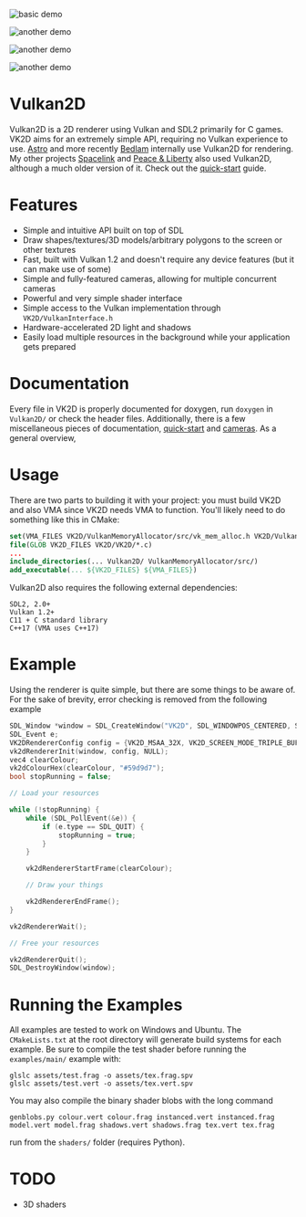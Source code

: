 ![basic demo](https://i.imgur.com/InP0Sou.gif)

![another demo](assets/gif.gif)

![another demo](examples/retrolook/example.gif)

![another demo](examples/shadows/example.gif)

Vulkan2D
========
Vulkan2D is a 2D renderer using Vulkan and SDL2 primarily for C games. VK2D aims for an extremely
simple API, requiring no Vulkan experience to use. [Astro](https://github.com/PaoloMazzon/Astro)
and more recently [Bedlam](https://github.com/PaoloMazzon/Bedlam) internally use Vulkan2D for
rendering. My other projects [Spacelink](https://github.com/PaoloMazzon/Spacelink) and
[Peace & Liberty](https://github.com/PaoloMazzon/PeacenLiberty) also used Vulkan2D, although
a much older version of it. Check out the [quick-start](docs/QuickStart.md) guide.

Features
========

 + Simple and intuitive API built on top of SDL
 + Draw shapes/textures/3D models/arbitrary polygons to the screen or other textures
 + Fast, built with Vulkan 1.2 and doesn't require any device features (but it can make use of some)
 + Simple and fully-featured cameras, allowing for multiple concurrent cameras
 + Powerful and very simple shader interface
 + Simple access to the Vulkan implementation through `VK2D/VulkanInterface.h`
 + Hardware-accelerated 2D light and shadows
 + Easily load multiple resources in the background while your application gets prepared

Documentation
=============
Every file in VK2D is properly documented for doxygen, run `doxygen` in `Vulkan2D/` or check
the header files. Additionally, there is a few miscellaneous pieces of documentation,
[quick-start](docs/QuickStart.md) and [cameras](docs/Cameras.md). As a general overview,

Usage
=====
There are two parts to building it with your project: you must build VK2D and also VMA since
VK2D needs VMA to function. You'll likely need to do something like this in CMake:

```cmake
set(VMA_FILES VK2D/VulkanMemoryAllocator/src/vk_mem_alloc.h VK2D/VulkanMemoryAllocator/src/VmaUsage.cpp)
file(GLOB VK2D_FILES VK2D/VK2D/*.c)
...
include_directories(... Vulkan2D/ VulkanMemoryAllocator/src/)
add_executable(... ${VK2D_FILES} ${VMA_FILES})
```

Vulkan2D also requires the following external dependencies:

    SDL2, 2.0+
    Vulkan 1.2+
    C11 + C standard library
    C++17 (VMA uses C++17)

Example
=======
Using the renderer is quite simple, but there are some things to be aware of. For the sake
of brevity, error checking is removed from the following example

```c
SDL_Window *window = SDL_CreateWindow("VK2D", SDL_WINDOWPOS_CENTERED, SDL_WINDOWPOS_CENTERED, WINDOW_WIDTH, WINDOW_HEIGHT, SDL_WINDOW_VULKAN);
SDL_Event e;
VK2DRendererConfig config = {VK2D_MSAA_32X, VK2D_SCREEN_MODE_TRIPLE_BUFFER, VK2D_FILTER_TYPE_NEAREST};
vk2dRendererInit(window, config, NULL);
vec4 clearColour;
vk2dColourHex(clearColour, "#59d9d7");
bool stopRunning = false;

// Load your resources

while (!stopRunning) {
    while (SDL_PollEvent(&e)) {
        if (e.type == SDL_QUIT) {
            stopRunning = true;
        }
    }

    vk2dRendererStartFrame(clearColour);

    // Draw your things

    vk2dRendererEndFrame();
}

vk2dRendererWait();

// Free your resources

vk2dRendererQuit();
SDL_DestroyWindow(window);
```

Running the Examples
====================
All examples are tested to work on Windows and Ubuntu. The `CMakeLists.txt` at the root
directory will generate build systems for each example. Be sure to compile the test 
shader before running the `examples/main/` example with:

    glslc assets/test.frag -o assets/tex.frag.spv
    glslc assets/test.vert -o assets/tex.vert.spv

You may also compile the binary shader blobs with the long command

    genblobs.py colour.vert colour.frag instanced.vert instanced.frag model.vert model.frag shadows.vert shadows.frag tex.vert tex.frag

run from the `shaders/` folder (requires Python).

TODO
====

 + 3D shaders
